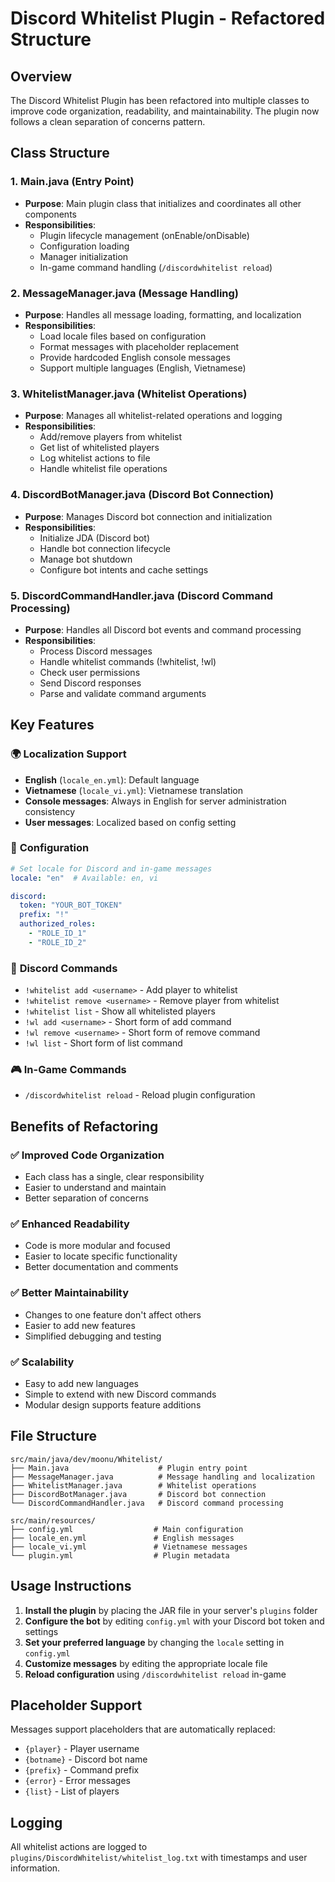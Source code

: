 # Discord Whitelist Plugin - Refactored Structure

## Overview
The Discord Whitelist Plugin has been refactored into multiple classes to improve code organization, readability, and maintainability. The plugin now follows a clean separation of concerns pattern.

## Class Structure

### 1. **Main.java** (Entry Point)
- **Purpose**: Main plugin class that initializes and coordinates all other components
- **Responsibilities**:
  - Plugin lifecycle management (onEnable/onDisable)
  - Configuration loading
  - Manager initialization
  - In-game command handling (`/discordwhitelist reload`)

### 2. **MessageManager.java** (Message Handling)
- **Purpose**: Handles all message loading, formatting, and localization
- **Responsibilities**:
  - Load locale files based on configuration
  - Format messages with placeholder replacement
  - Provide hardcoded English console messages
  - Support multiple languages (English, Vietnamese)

### 3. **WhitelistManager.java** (Whitelist Operations)
- **Purpose**: Manages all whitelist-related operations and logging
- **Responsibilities**:
  - Add/remove players from whitelist
  - Get list of whitelisted players
  - Log whitelist actions to file
  - Handle whitelist file operations

### 4. **DiscordBotManager.java** (Discord Bot Connection)
- **Purpose**: Manages Discord bot connection and initialization
- **Responsibilities**:
  - Initialize JDA (Discord bot)
  - Handle bot connection lifecycle
  - Manage bot shutdown
  - Configure bot intents and cache settings

### 5. **DiscordCommandHandler.java** (Discord Command Processing)
- **Purpose**: Handles all Discord bot events and command processing
- **Responsibilities**:
  - Process Discord messages
  - Handle whitelist commands (!whitelist, !wl)
  - Check user permissions
  - Send Discord responses
  - Parse and validate command arguments

## Key Features

### 🌍 **Localization Support**
- **English** (`locale_en.yml`): Default language
- **Vietnamese** (`locale_vi.yml`): Vietnamese translation
- **Console messages**: Always in English for server administration consistency
- **User messages**: Localized based on config setting

### 🔧 **Configuration**
```yaml
# Set locale for Discord and in-game messages
locale: "en"  # Available: en, vi

discord:
  token: "YOUR_BOT_TOKEN"
  prefix: "!"
  authorized_roles:
    - "ROLE_ID_1"
    - "ROLE_ID_2"
```

### 📝 **Discord Commands**
- `!whitelist add <username>` - Add player to whitelist
- `!whitelist remove <username>` - Remove player from whitelist
- `!whitelist list` - Show all whitelisted players
- `!wl add <username>` - Short form of add command
- `!wl remove <username>` - Short form of remove command
- `!wl list` - Short form of list command

### 🎮 **In-Game Commands**
- `/discordwhitelist reload` - Reload plugin configuration

## Benefits of Refactoring

### ✅ **Improved Code Organization**
- Each class has a single, clear responsibility
- Easier to understand and maintain
- Better separation of concerns

### ✅ **Enhanced Readability**
- Code is more modular and focused
- Easier to locate specific functionality
- Better documentation and comments

### ✅ **Better Maintainability**
- Changes to one feature don't affect others
- Easier to add new features
- Simplified debugging and testing

### ✅ **Scalability**
- Easy to add new languages
- Simple to extend with new Discord commands
- Modular design supports feature additions

## File Structure
```
src/main/java/dev/moonu/Whitelist/
├── Main.java                    # Plugin entry point
├── MessageManager.java          # Message handling and localization
├── WhitelistManager.java        # Whitelist operations
├── DiscordBotManager.java       # Discord bot connection
└── DiscordCommandHandler.java   # Discord command processing

src/main/resources/
├── config.yml                  # Main configuration
├── locale_en.yml               # English messages
├── locale_vi.yml               # Vietnamese messages
└── plugin.yml                  # Plugin metadata
```

## Usage Instructions

1. **Install the plugin** by placing the JAR file in your server's `plugins` folder
2. **Configure the bot** by editing `config.yml` with your Discord bot token and settings
3. **Set your preferred language** by changing the `locale` setting in `config.yml`
4. **Customize messages** by editing the appropriate locale file
5. **Reload configuration** using `/discordwhitelist reload` in-game

## Placeholder Support
Messages support placeholders that are automatically replaced:
- `{player}` - Player username
- `{botname}` - Discord bot name
- `{prefix}` - Command prefix
- `{error}` - Error messages
- `{list}` - List of players

## Logging
All whitelist actions are logged to `plugins/DiscordWhitelist/whitelist_log.txt` with timestamps and user information.
